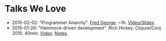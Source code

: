 Talks We Love
=============

+ 2015-02-02: "Programmer Anarchy". [Fred George](https://twitter.com/fgeorge52). ~1h. [Video/Slides](http://www.infoq.com/presentations/Leaner-Programmer-Anarchy)
+ 2015-01-26: "Hammock-driven development". Rich Hickey. Clojure/Conj 2010. 40min. [Video](https://www.youtube.com/watch?v=f84n5oFoZBc). [Notes](https://github.com/matthiasn/talk-transcripts/blob/master/Hickey_Rich/HammockDrivenDev.md).
